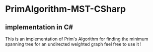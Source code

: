 # PrimAlgorithm-MST-CSharp
## implementation in C#
This is an implementation of Prim's Algorithm for finding the minimum spanning tree for an undirected weighted graph
feel free to use it !
